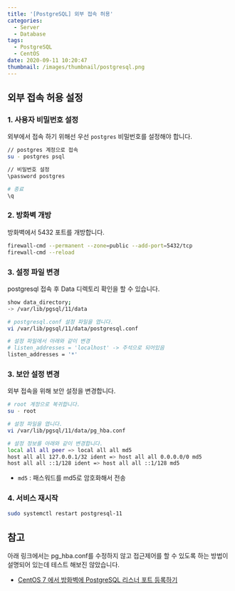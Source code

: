 ```yaml
---
title: '[PostgreSQL] 외부 접속 허용'
categories:
  - Server
  - Database
tags:
  - PostgreSQL
  - CentOS
date: 2020-09-11 10:20:47
thumbnail: /images/thumbnail/postgresql.png
---
```


## 외부 접속 허용 설정

### 1. 사용자 비밀번호 설정

외부에서 접속 하기 위해선 우선 `postgres` 비밀번호를 설정해야 합니다.

```bash
// postgres 계정으로 접속
su - postgres psql

// 비밀번호 설정
\password postgres

# 종료
\q
```

### 2. 방화벽 개방

방화벽에서 5432 포트를 개방합니다.

```bash
firewall-cmd --permanent --zone=public --add-port=5432/tcp
firewall-cmd --reload
```

### 3. 설정 파일 변경

postgresql 접속 후 Data 디렉토리 확인을 할 수 있습니다.

```bash
show data_directory;
-> /var/lib/pgsql/11/data
```

```bash
# postgresql.conf 설정 파일을 엽니다.
vi /var/lib/pgsql/11/data/postgresql.conf

# 설정 파일에서 아래와 같이 변경
# listen_addresses = 'localhost' -> 주석으로 되어있음
listen_addresses = '*'
```

### 3. 보안 설정 변경

외부 접속을 위해 보안 설정을 변경합니다.

```bash
# root 계정으로 복귀합니다.
su - root

# 설정 파일을 엽니다.
vi /var/lib/pgsql/11/data/pg_hba.conf

# 설정 정보를 아래와 같이 변경합니다.
local all all peer => local all all md5
host all all 127.0.0.1/32 ident => host all all 0.0.0.0/0 md5
host all all ::1/128 ident => host all all ::1/128 md5
```

- `md5` : 패스워드를 md5로 암호화해서 전송

### 4. 서비스 재시작

```bash
sudo systemctl restart postgresql-11
```

## 참고

아래 링크에서는 pg_hba.conf를 수정하지 않고 접근제어를 할 수 있도록 하는 방법이 설명되어 있는데 테스트 해보진 않았습니다.

- [CentOS 7 에서 방화벽에 PostgreSQL 리스너 포트 등록하기](https://rastalion.me/centos-7-%EC%97%90%EC%84%9C-%EB%B0%A9%ED%99%94%EB%B2%BD%EC%97%90-postgresql-%EB%A6%AC%EC%8A%A4%EB%84%88-%ED%8F%AC%ED%8A%B8-%EB%93%B1%EB%A1%9D%ED%95%98%EA%B8%B0/)
